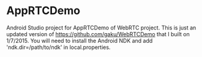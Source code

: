 # AppRTCDemo

Android Studio project for AppRTCDemo of WebRTC project. This is just an updated version of https://github.com/gaku/WebRTCDemo that I built on 1/7/2015. You will need to install the Android NDK and add 'ndk.dir=/path/to/ndk' in local.properties.
